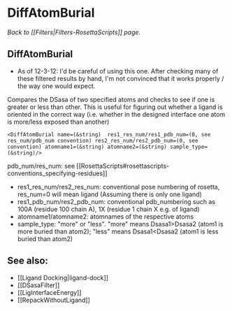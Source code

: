 # DiffAtomBurial
*Back to [[Filters|Filters-RosettaScripts]] page.*
## DiffAtomBurial

-   As of 12-3-12: I'd be careful of using this one. After checking many of these filtered results by hand, I'm not convinced that it works properly / the way one would expect.

Compares the DSasa of two specified atoms and checks to see if one is greater or less than other. This is useful for figuring out whether a ligand is oriented in the correct way (i.e. whether in the designed interface one atom is more/less exposed than another)

```
<DiffAtomBurial name=(&string)  res1_res_num/res1_pdb_num=(0, see res_num/pdb_num convention) res2_res_num/res2_pdb_num=(0, see convention) atomname1=(&string) atomname2=(&string) sample_type=(&string)/>
```

pdb\_num/res\_num: see [[RosettaScripts#rosettascripts-conventions_specifying-residues]]

-   res1\_res\_num/res2\_res\_num: conventional pose numbering of rosetta, res\_num=0 will mean ligand (Assuming there is only one ligand)
-   res1\_pdb\_num/res2\_pdb\_num: conventional pdb\_numbering such as 100A (residue 100 chain A), 1X (residue 1 chain X e.g. of ligand)
-   atomname1/atomname2: atomnames of the respective atoms
-   sample\_type: "more" or "less". "more" means Dsasa1\>Dsasa2 (atom1 is more buried than atom2); "less" means Dsasa1\<Dsasa2 (atom1 is less buried than atom2)

## See also:

* [[Ligand Docking|ligand-dock]]
* [[DSasaFilter]]
* [[LigInterfaceEnergy]]
* [[RepackWithoutLigand]]
